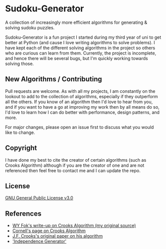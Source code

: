 # Sudoku-Generator

A collection of increasingly more efficient algorithms for generating & solving sudoku puzzles.

Sudoku-Generator is a fun project I started during my third year of uni to get better at Python (and cause I love writing algorithms to solve problems). I have kept each of the different solving algorithms in the project so others who are curious can learn from them. Currently, the project is incomplete, and hence there will be several bugs, but I'm quickly working towards solving those.

## New Algorithms / Contributing
Pull requests are welcome. As with all my projects, I am constantly on the lookout to add to the collection of algorithms, especially if they outperform all the others. If you know of an algorithm then I'd love to hear from you, and if you want to have a go at improving my work then by all means do so, I'd love to learn how I can do better with performance, design patterns, and more.

For major changes, please open an issue first to discuss what you would like to change.

## Copyright
I have done my best to cite the creator of certain algorithms (such as Crooks Algorithm) although if you are the creator of one and are not referenced then feel free to contact me and I can update the repo.

## License
[GNU General Public License v3.0](https://choosealicense.com/licenses/gpl-3.0/)

## References
- [WY Fok's write-up on Crooks Algorithm (my original source)](https://towardsdatascience.com/solve-sudoku-more-elegantly-with-crooks-algorithm-in-python-5f819d371813)
- [Cornell's page on Crooks Algorithm](http://pi.math.cornell.edu/~mec/Summer2009/meerkamp/Site/Solving_any_Sudoku_II.html)
- [J.F. Crooks's original paper on his algorithm](http://www.ams.org/notices/200904/rtx090400460p.pdf)
- ['Independence Generator'](https://www.geeksforgeeks.org/program-sudoku-generator/)
